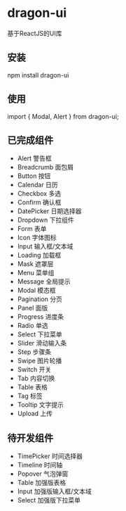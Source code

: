 # dragon-ui
  基于ReactJS的UI库
  
## 安装
  npm install dragon-ui
  
## 使用
  import { Modal, Alert } from dragon-ui;

## 已完成组件
- Alert 警告框
- Breadcrumb 面包屑
- Button 按钮
- Calendar 日历
- Checkbox 多选
- Confirm 确认框
- DatePicker 日期选择器
- Dropdown 下拉组件
- Form 表单
- Icon 字体图标
- Input 输入框/文本域
- Loading 加载框
- Mask 遮罩层
- Menu 菜单组
- Message 全局提示
- Modal 模态框
- Pagination 分页
- Panel 面版
- Progress 进度条
- Radio 单选
- Select 下拉菜单
- Slider 滑动输入条
- Step 步骤条
- Swipe 图片轮播
- Switch 开关
- Tab 内容切换
- Table 表格
- Tag 标签
- Tooltip 文字提示
- Upload 上传

## 待开发组件
- TimePicker 时间选择器
- Timeline 时间轴
- Popover 气泡弹窗
- Table 加强版表格
- Input 加强版输入框/文本域
- Select 加强版下拉菜单

